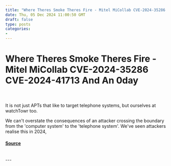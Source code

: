 ```yaml
---
title: "Where Theres Smoke Theres Fire - Mitel MiCollab CVE-2024-35286 CVE-2024-41713 And An 0day"
date: Thu, 05 Dec 2024 11:00:50 GMT
draft: false
type: posts
categories: 
- 
---
```

# Where Theres Smoke Theres Fire - Mitel MiCollab CVE-2024-35286 CVE-2024-41713 And An 0day

<br/>

<br/>
It is not just APTs that like to target telephone systems, but ourselves at watchTowr too.

We can't overstate the consequences of an attacker crossing the boundary from the 'computer system' to the 'telephone system'. We've seen attackers realise this in 2024,

#### [Source](https://labs.watchtowr.com/where-theres-smoke-theres-fire-mitel-micollab-cve-2024-35286-cve-2024-41713-and-an-0day/)

<br/>
---

